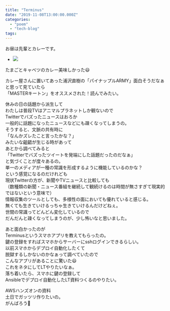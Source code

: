 ```yaml
---
title: "Terminus"
date: "2019-11-08T13:00:00.000Z"
categories: 
  - "poem"
  - "tech-blog"
tags: 
---
```


お昼は先輩とカレーです。

- ![](http://wp.suwa3.me/wp-content/uploads/2019/11/2019-11-08-13-13-58907144692212662750.jpg?w=1024)
    

たまごとキャベツのカレー美味しかった😃

カレー屋さんに置いてあった浦沢直樹の「パイナップルARMY」面白そうだなぁと思って見ていたら  
「MASTERキートン」をオススメされた！読んでみたい。

休みの日の話題から派生して  
わたしは普段TVはアニマルプラネットしか観ないので  
Twitterでバズったニュースはおろか  
一般的に話題になったニュースなどにも疎くなってしまうの。  
そうすると、文脈の共有時に  
「なんかズレたこと言ったかな？」  
みたいな齟齬が生じる時があって  
あとから調べてみると  
「Twitterでバズったツイートを発端にした話題だったのだなぁ」  
と気づくことが度々あるの。  
単一のメディアが一種の常識を形成するように機能しているのかな？  
という感覚になるのだけれども  
現状Twitterの方が、新聞やTVニュースと比較しても  
（数種類の新聞・ニュース番組を継続して観続けるのは時間が無さすぎて現実的ではないという意味で）  
情報収集のツールとしても、多様性の面においても優れていると感じる。  
無くても生きていけるっちゃ生きていけるんだけどねぇ。  
世間の常識ってどんどん変化しているので  
だんだんと疎くなってしまうのが、少し怖いなと思いました。

あと面白かったのが  
Terminusというスマホアプリを教えてもらったの。  
鍵の登録をすればスマホからサーバーにsshログインできるらしい。  
以前スマホからデプロイ自動化したくて  
脱獄するしかないのかなぁって調べていたので  
こんなアプリがあることに驚いた😃  
これをネタにしてLTやりたいなぁ。  
落ち着いたら、スマホに鍵の登録して  
Ansibleでデプロイ自動化したLT資料つくるのやりたい。

AWSハンズオンの資料  
土日でガッツリ作りたいの。  
がんばろう💪
